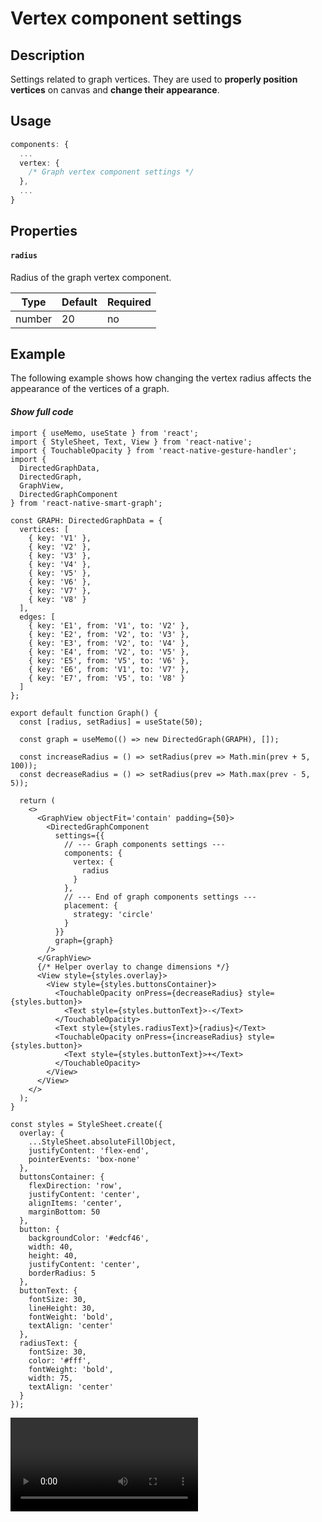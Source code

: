 # Vertex component settings

## Description

Settings related to graph vertices. They are used to **properly position vertices** on canvas and **change their appearance**.

## Usage

```ts
components: {
  ...
  vertex: {
    /* Graph vertex component settings */
  },
  ...
}
```

## Properties

#### `radius`

Radius of the graph vertex component.

| Type   | Default | Required |
| ------ | ------- | -------- |
| number | 20      | no       |

## Example

The following example shows how changing the vertex radius affects the appearance of the vertices of a graph.

<!-- accordion:start -->

#### _Show full code_

```tsx
import { useMemo, useState } from 'react';
import { StyleSheet, Text, View } from 'react-native';
import { TouchableOpacity } from 'react-native-gesture-handler';
import {
  DirectedGraphData,
  DirectedGraph,
  GraphView,
  DirectedGraphComponent
} from 'react-native-smart-graph';

const GRAPH: DirectedGraphData = {
  vertices: [
    { key: 'V1' },
    { key: 'V2' },
    { key: 'V3' },
    { key: 'V4' },
    { key: 'V5' },
    { key: 'V6' },
    { key: 'V7' },
    { key: 'V8' }
  ],
  edges: [
    { key: 'E1', from: 'V1', to: 'V2' },
    { key: 'E2', from: 'V2', to: 'V3' },
    { key: 'E3', from: 'V2', to: 'V4' },
    { key: 'E4', from: 'V2', to: 'V5' },
    { key: 'E5', from: 'V5', to: 'V6' },
    { key: 'E6', from: 'V1', to: 'V7' },
    { key: 'E7', from: 'V5', to: 'V8' }
  ]
};

export default function Graph() {
  const [radius, setRadius] = useState(50);

  const graph = useMemo(() => new DirectedGraph(GRAPH), []);

  const increaseRadius = () => setRadius(prev => Math.min(prev + 5, 100));
  const decreaseRadius = () => setRadius(prev => Math.max(prev - 5, 5));

  return (
    <>
      <GraphView objectFit='contain' padding={50}>
        <DirectedGraphComponent
          settings={{
            // --- Graph components settings ---
            components: {
              vertex: {
                radius
              }
            },
            // --- End of graph components settings ---
            placement: {
              strategy: 'circle'
            }
          }}
          graph={graph}
        />
      </GraphView>
      {/* Helper overlay to change dimensions */}
      <View style={styles.overlay}>
        <View style={styles.buttonsContainer}>
          <TouchableOpacity onPress={decreaseRadius} style={styles.button}>
            <Text style={styles.buttonText}>-</Text>
          </TouchableOpacity>
          <Text style={styles.radiusText}>{radius}</Text>
          <TouchableOpacity onPress={increaseRadius} style={styles.button}>
            <Text style={styles.buttonText}>+</Text>
          </TouchableOpacity>
        </View>
      </View>
    </>
  );
}

const styles = StyleSheet.create({
  overlay: {
    ...StyleSheet.absoluteFillObject,
    justifyContent: 'flex-end',
    pointerEvents: 'box-none'
  },
  buttonsContainer: {
    flexDirection: 'row',
    justifyContent: 'center',
    alignItems: 'center',
    marginBottom: 50
  },
  button: {
    backgroundColor: '#edcf46',
    width: 40,
    height: 40,
    justifyContent: 'center',
    borderRadius: 5
  },
  buttonText: {
    fontSize: 30,
    lineHeight: 30,
    fontWeight: 'bold',
    textAlign: 'center'
  },
  radiusText: {
    fontSize: 30,
    color: '#fff',
    fontWeight: 'bold',
    width: 75,
    textAlign: 'center'
  }
});
```

<!-- accordion:end -->

<video src="./assets/videos/settings/components/vertex/vertex-radius-example.mp4" style="width: 300px"></video>
